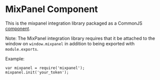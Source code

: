 MixPanel Component
==================

This is the mixpanel integration library packaged as a 
CommonJS [component](https://github.com/component/component).

Note: The MixPanel integration library requires that it 
be attached to the window on `window.mixpanel` in addition to 
being exported with `module.exports`.

Example:

    var mixpanel = require('mixpanel');
    mixpanel.init('your_token');
